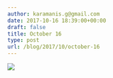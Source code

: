 ```yaml
---
author: karamanis.g@gmail.com
date: 2017-10-16 18:39:00+00:00
draft: false
title: October 16
type: post
url: /blog/2017/10/october-16
---
```




  
   ![](https://images.squarespace-cdn.com/content/v1/4f3f61bae4b063b909445965/1508174211178-XTABFX6I4CKINQVHZNQM/ke17ZwdGBToddI8pDm48kJUlZr2Ql5GtSKWrQpjur5t7gQa3H78H3Y0txjaiv_0fDoOvxcdMmMKkDsyUqMSsMWxHk725yiiHCCLfrh8O1z5QPOohDIaIeljMHgDF5CVlOqpeNLcJ80NK65_fV7S1UfNdxJhjhuaNor070w_QAc94zjGLGXCa1tSmDVMXf8RUVhMJRmnnhuU1v2M8fLFyJw/IMG_2450.jpg?format=original)

  



